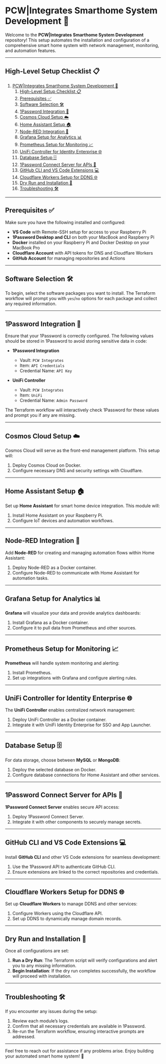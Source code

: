 # PCW|Integrates Smarthome System Development 🚀

Welcome to the **PCW|Integrates Smarthome System Development** repository! This setup automates the installation and configuration of a comprehensive smart home system with network management, monitoring, and automation features. 

---

## High-Level Setup Checklist 📋

1. [PCW|Integrates Smarthome System Development 🚀](#pcwintegrates-smarthome-system-development-)
   1. [High-Level Setup Checklist 📋](#high-level-setup-checklist-)
   2. [Prerequisites ✅](#prerequisites-)
   3. [Software Selection 🛠️](#software-selection-️)
   4. [1Password Integration 🔐](#1password-integration-)
   5. [Cosmos Cloud Setup ☁️](#cosmos-cloud-setup-️)
   6. [Home Assistant Setup 🏠](#home-assistant-setup-)
   7. [Node-RED Integration 🔄](#node-red-integration-)
   8. [Grafana Setup for Analytics 📊](#grafana-setup-for-analytics-)
   9. [Prometheus Setup for Monitoring 📈](#prometheus-setup-for-monitoring-)
   10. [UniFi Controller for Identity Enterprise 🌐](#unifi-controller-for-identity-enterprise-)
   11. [Database Setup 🗄️](#database-setup-️)
   12. [1Password Connect Server for APIs 🌉](#1password-connect-server-for-apis-)
   13. [GitHub CLI and VS Code Extensions 💻](#github-cli-and-vs-code-extensions-)
   14. [Cloudflare Workers Setup for DDNS 🌐](#cloudflare-workers-setup-for-ddns-)
   15. [Dry Run and Installation 🚦](#dry-run-and-installation-)
   16. [Troubleshooting 🛠️](#troubleshooting-️)

---

## Prerequisites ✅

Make sure you have the following installed and configured:
- **VS Code** with Remote-SSH setup for access to your Raspberry Pi
- **1Password Desktop and CLI** on both your MacBook and Raspberry Pi
- **Docker** installed on your Raspberry Pi and Docker Desktop on your MacBook Pro
- **Cloudflare Account** with API tokens for DNS and Cloudflare Workers
- **GitHub Account** for managing repositories and Actions

---

## Software Selection 🛠️

To begin, select the software packages you want to install. The Terraform workflow will prompt you with `yes`/`no` options for each package and collect any required information. 

---

## 1Password Integration 🔐

Ensure that your 1Password is correctly configured. The following values should be stored in 1Password to avoid storing sensitive data in code:

- **1Password Integration**
  - Vault: `PCW Integrates`
  - Item: `API Credentials`
  - Credential Name: `API Key`

- **UniFi Controller**
  - Vault: `PCW Integrates`
  - Item: `UniFi`
  - Credential Name: `Admin Password`

The Terraform workflow will interactively check 1Password for these values and prompt you if any are missing.

---

## Cosmos Cloud Setup ☁️

Cosmos Cloud will serve as the front-end management platform. This setup will:
1. Deploy Cosmos Cloud on Docker.
2. Configure necessary DNS and security settings with Cloudflare.

---

## Home Assistant Setup 🏠

Set up **Home Assistant** for smart home device integration. This module will:
1. Install Home Assistant on your Raspberry Pi.
2. Configure IoT devices and automation workflows.

---

## Node-RED Integration 🔄

Add **Node-RED** for creating and managing automation flows within Home Assistant:
1. Deploy Node-RED as a Docker container.
2. Configure Node-RED to communicate with Home Assistant for automation tasks.

---

## Grafana Setup for Analytics 📊

**Grafana** will visualize your data and provide analytics dashboards:
1. Install Grafana as a Docker container.
2. Configure it to pull data from Prometheus and other sources.

---

## Prometheus Setup for Monitoring 📈

**Prometheus** will handle system monitoring and alerting:
1. Install Prometheus.
2. Set up integrations with Grafana and configure alerting rules.

---

## UniFi Controller for Identity Enterprise 🌐

The **UniFi Controller** enables centralized network management:
1. Deploy UniFi Controller as a Docker container.
2. Integrate it with UniFi Identity Enterprise for SSO and App Launcher.

---

## Database Setup 🗄️

For data storage, choose between **MySQL** or **MongoDB**:
1. Deploy the selected database on Docker.
2. Configure database connections for Home Assistant and other services.

---

## 1Password Connect Server for APIs 🌉

**1Password Connect Server** enables secure API access:
1. Deploy 1Password Connect Server.
2. Integrate it with other components to securely manage secrets.

---

## GitHub CLI and VS Code Extensions 💻

Install **GitHub CLI** and other VS Code extensions for seamless development:
1. Use the 1Password API to authenticate GitHub CLI.
2. Ensure extensions are linked to the correct repositories and credentials.

---

## Cloudflare Workers Setup for DDNS 🌐

Set up **Cloudflare Workers** to manage DDNS and other services:
1. Configure Workers using the Cloudflare API.
2. Set up DDNS to dynamically manage domain records.

---

## Dry Run and Installation 🚦

Once all configurations are set:
1. **Run a Dry Run**: The Terraform script will verify configurations and alert you to any missing information.
2. **Begin Installation**: If the dry run completes successfully, the workflow will proceed with installation.

---

## Troubleshooting 🛠️

If you encounter any issues during the setup:
1. Review each module’s logs.
2. Confirm that all necessary credentials are available in 1Password.
3. Re-run the Terraform workflow, ensuring interactive prompts are addressed.

---

Feel free to reach out for assistance if any problems arise. Enjoy building your automated smart home system! 🚀